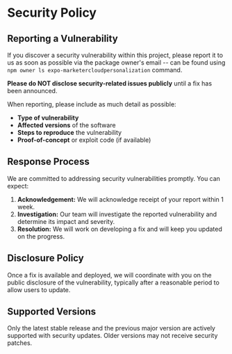 # Security Policy

## Reporting a Vulnerability

If you discover a security vulnerability within this project, please report it to us as soon as possible via the package owner's email -- can be found using `npm owner ls expo-marketercloudpersonalization` command.

**Please do NOT disclose security-related issues publicly** until a fix has been announced.

When reporting, please include as much detail as possible:
*   **Type of vulnerability** 
*   **Affected versions** of the software
*   **Steps to reproduce** the vulnerability
*   **Proof-of-concept** or exploit code (if available)

## Response Process

We are committed to addressing security vulnerabilities promptly. You can expect:
1.  **Acknowledgement:** We will acknowledge receipt of your report within 1 week.
2.  **Investigation:** Our team will investigate the reported vulnerability and determine its impact and severity.
3.  **Resolution:** We will work on developing a fix and will keep you updated on the progress.

## Disclosure Policy

Once a fix is available and deployed, we will coordinate with you on the public disclosure of the vulnerability, typically after a reasonable period to allow users to update.

## Supported Versions

Only the latest stable release and the previous major version are actively supported with security updates. Older versions may not receive security patches.
